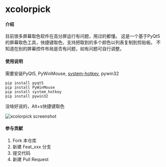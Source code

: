 # xcolorpick

#### 介绍
目前很多屏幕取色软件在高分屏运行有问题，用过的都懂。
这是一个基于PyQt5的屏幕取色工具，快捷键取色，支持把取到的多个颜色以列表复制到剪贴板。
不知道在别的屏幕控件布局是否有问题，如有问题可自行调整。

#### 使用说明
需要安装PyQt5, PyWinMouse, [system-hotkey](https://github.com/timeyyy/system_hotkey), pywin32

```
pip install pyqt5
pip install PyWinMouse
pip install system_hotkey
pip install pywin32
```

没啥好说的，Alt+s快捷键取色

![xcolorpick screenshot](https://images.gitee.com/uploads/images/2020/0628/201612_f7a93cbd_5733488.png "shot.png")

#### 参与贡献

1.  Fork 本仓库
2.  新建 Feat_xxx 分支
3.  提交代码
4.  新建 Pull Request

